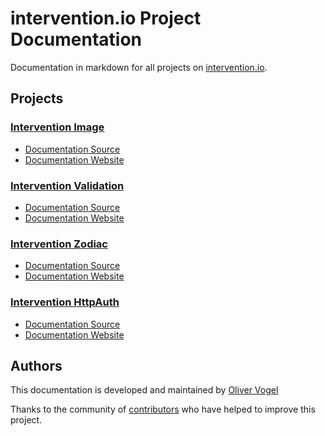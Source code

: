 # intervention.io Project Documentation

Documentation in markdown for all projects on [intervention.io](https://intervention.io).

## Projects

### [Intervention Image](https://github.com/Intervention/image)

- [Documentation Source](/image)
- [Documentation Website](https://image.intervention.io/)

### [Intervention Validation](https://github.com/Intervention/validation)

- [Documentation Source](/validation)
- [Documentation Website](https://validation.intervention.io/)

### [Intervention Zodiac](https://github.com/Intervention/zodiac)

- [Documentation Source](/zodiac)
- [Documentation Website](https://zodiac.intervention.io/)

### [Intervention HttpAuth](https://github.com/Intervention/httpauth)

- [Documentation Source](/httpauth)
- [Documentation Website](https://httpauth.intervention.io/)

## Authors

This documentation is developed and maintained by [Oliver Vogel](https://intervention.io)

Thanks to the community of [contributors](https://github.com/Intervention/validation/graphs/contributors) who have helped to improve this project.

